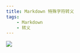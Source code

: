 ```yaml
---
title: Markdown 特殊字符转义
tags:
    - Markdown
    - 转义
---
```


![](/img/markdown_special_character_escaping.png)
